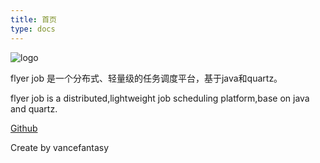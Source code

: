 ```yaml
---
title: 首页
type: docs
---
```


![logo](/flyer-job/imgs/logo.png)

flyer job 是一个分布式、轻量级的任务调度平台，基于java和quartz。

flyer job is a distributed,lightweight job scheduling platform,base on java and quartz.

[Github](https://github.com/vancefantasy/flyer-job)

Create by vancefantasy
